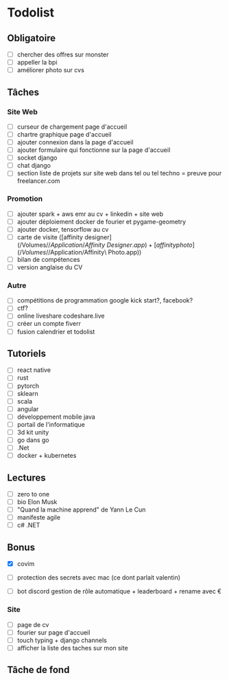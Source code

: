 # Todolist

## Obligatoire
- [ ] chercher des offres sur monster
- [ ] appeller la bpi
- [ ] améliorer photo sur cvs

## Tâches

### Site Web
- [ ] curseur de chargement page d'accueil
- [ ] chartre graphique page d'accueil
- [ ] ajouter connexion dans la page d'accueil
- [ ] ajouter formulaire qui fonctionne sur la page d'accueil
- [ ] socket django
- [ ] chat django
- [ ] section liste de projets sur site web dans tel ou tel techno = preuve pour freelancer.com

### Promotion
- [ ] ajouter spark + aws emr au cv + linkedin + site web
- [ ] ajouter déploiement docker de fourier et pygame-geometry
- [ ] ajouter docker, tensorflow au cv
- [ ] carte de visite ([affinity designer](/Volumes/$/Application/Affinity\ Designer.app) + [affinity photo](/Volumes/$/Application/Affinity\ Photo.app))
- [ ] bilan de compétences
- [ ] version anglaise du CV

### Autre
- [ ] compétitions de programmation google kick start?, facebook?
- [ ] ctf?
- [ ] online liveshare codeshare.live
- [ ] créer un compte fiverr
- [ ] fusion calendrier et todolist

## Tutoriels
- [ ] react native
- [ ] rust
- [ ] pytorch
- [ ] sklearn
- [ ] scala
- [ ] angular
- [ ] développement mobile java
- [ ] portail de l'informatique
- [ ] 3d kit unity
- [ ] go dans go
- [ ] .Net
- [ ] docker + kubernetes

## Lectures
- [ ] zero to one
- [ ] bio Elon Musk
- [ ] "Quand la machine apprend" de Yann Le Cun
- [ ] manifeste agile
- [ ] c# .NET

## Bonus
- [x] covim

- [ ] protection des secrets avec mac (ce dont parlait valentin)
- [ ] bot discord gestion de rôle automatique + leaderboard + rename avec €

### Site
- [ ] page de cv
- [ ] fourier sur page d'accueil
- [ ] touch typing + django channels
- [ ] afficher la liste des taches sur mon site

## Tâche de fond
